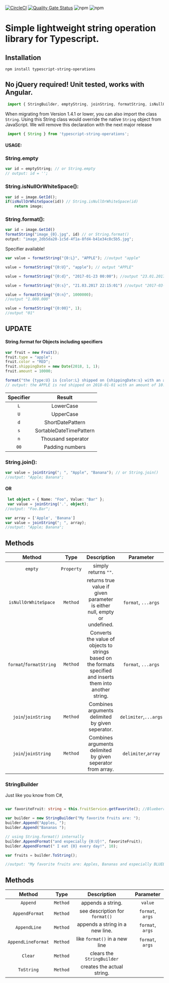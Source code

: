 
[![CircleCI](https://circleci.com/gh/sevensc/typescript-string-operations.svg?style=shield)](https://app.circleci.com/pipelines/github/sevensc/typescript-string-operations)
[![Quality Gate Status](https://sonarcloud.io/api/project_badges/measure?project=sevensc_typescript-string-operations&metric=alert_status)](https://sonarcloud.io/dashboard?id=sevensc_typescript-string-operations)
![npm](https://img.shields.io/npm/v/typescript-string-operations)
![npm](https://img.shields.io/npm/dw/typescript-string-operations)


# Simple lightweight string operation library for Typescript.


## Installation

```
npm install typescript-string-operations
```

## No jQuery required! Unit tested, works with Angular.


```typescript
 import { StringBuilder, emptyString, joinString, formatString, isNullOrWhiteSpace } from 'typescript-string-operations';
 ```
 
When migrating from Version 1.4.1 or lower, you can also import the class `String`. Using this String class would override the native `String` object from JavaScript. We will remove this declaration with the next major release

```typescript
 import { String } from 'typescript-string-operations';
```

#### USAGE:

### String.empty
```typescript
var id = emptyString; // or String.empty
// output: id = '';
```

### String.isNullOrWhiteSpace():
```typescript
var id = image.GetId();
if(isNullOrWhiteSpace(id)) // String.isNullOrWhiteSpace(id)
	return image;
```
### String.format():

```typescript
var id = image.GetId()
formatString("image_{0}.jpg", id) // or String.format()
output: "image_2db5da20-1c5d-4f1a-8fd4-b41e34c8c5b5.jpg";
```

Specifier available!
```typescript
var value = formatString("{0:L}", "APPLE"); //output "apple"

value = formatString("{0:U}", "apple"); // output "APPLE"

value = formatString("{0:d}", "2017-01-23 00:00"); //output "23.01.2017"

value = formatString("{0:s}", "21.03.2017 22:15:01") //output "2017-03-21T22:15:01"

value = formatString("{0:n}", 1000000);
//output "1.000.000"

value = formatString("{0:00}", 1);
//output "01"
```

## UPDATE
#### String.format for Objects including specifiers

```typescript
var fruit = new Fruit();
fruit.type = "apple";
fruit.color = "RED";
fruit.shippingDate = new Date(2018, 1, 1);
fruit.amount = 10000;

format("the {type:U} is {color:L} shipped on {shippingDate:s} with an amount of {amount:n}", fruit);
// output: the APPLE is red shipped on 2018-01-01 with an amount of 10.000

```


|	Specifier	  |	 			Result 	   	    |
| :-------------: |:---------------------------:|
|		`L`		  |	LowerCase					|
|		`U`		  |	UpperCase					|
|		`d`		  |	ShortDatePattern			|
|		`s`		  |	SortableDateTimePattern		|
|		`n`		  |	Thousand seperator			|
|		`00`	  |	Padding numbers				|



### String.join():

```typescript
var value = joinString("; ", "Apple", "Banana"); // or String.join()
//output: "Apple; Banana";
```
#### OR

```typescript
 let object = { Name: "Foo", Value: "Bar" };
 var value = joinString('.', object);
//output: "Foo.Bar";

var array = ['Apple', 'Banana']
var value = joinString("; ", array);
//output: "Apple; Banana";
```

## Methods

| Method                    |  Type       |       Description          | Parameter  |
| :------------------------:|:-----------:|:--------------------------:|:----------:|
|  `empty`                  | `Property`  |    simply returns `""`.    |
| `isNullOrWhiteSpace`      | `Method`    | returns true value if given parameter is either null, empty or undefined. | `format`, `...args`
| `format`/`formatString`   | `Method`    | Converts the value of objects to strings based on the formats specified and inserts them into another string. | `format`, `...args`
| `join`/`joinString`       | `Method`    |   Combines arguments delimited by given seperator.| `delimiter`,`...args`
| `join`/`joinString`       | `Method`    |   Combines arguments delimited by given seperator from array. | `delimiter`,`array` |


### StringBuilder

Just like you know from C#,


```typescript

var favoriteFruit: string = this.fruitService.getFavorite(); //Blueberries

var builder = new StringBuilder("My favorite fruits are: ");
builder.Append("Apples, ");
builder.Append("Bananas ");

// using String.format() internally
builder.AppendFormat("and especially {0:U}!", favoriteFruit);
builder.AppendFormat(" I eat {0} every day!", 10);

var fruits = builder.ToString();

//output: "My favorite fruits are: Apples, Bananas and especially BLUEBERRIES! I eat 10 every day!";

```
## Methods

| Method                    |  Type       |       Description          | Parameter  |
| :------------------------:|:-----------:|:--------------------------:|:----------:|
|  `Append`                 | `Method`    |    appends a string.       | `value`    |
|  `AppendFormat`           | `Method`    |    see description for `format()`| `format`, `args`|
|  `AppendLine`             | `Method`    |    appends a string in a new line. | `format`, `args`|
|  `AppendLineFormat`       | `Method`    |    like `format()` in a new line | `format`, `args`|
|  `Clear`		            | `Method`    |    clears the `StringBuilder`   |       |
|  `ToString`	            | `Method`    |    creates the actual string.  |       |
